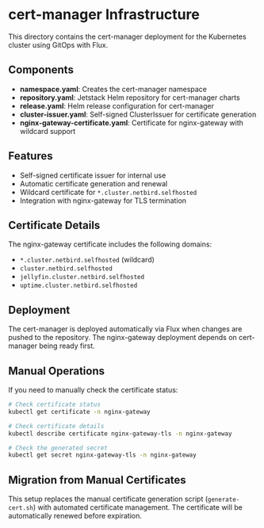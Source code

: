 # cert-manager Infrastructure

This directory contains the cert-manager deployment for the Kubernetes cluster using GitOps with Flux.

## Components

- **namespace.yaml**: Creates the cert-manager namespace
- **repository.yaml**: Jetstack Helm repository for cert-manager charts
- **release.yaml**: Helm release configuration for cert-manager
- **cluster-issuer.yaml**: Self-signed ClusterIssuer for certificate generation
- **nginx-gateway-certificate.yaml**: Certificate for nginx-gateway with wildcard support

## Features

- Self-signed certificate issuer for internal use
- Automatic certificate generation and renewal
- Wildcard certificate for `*.cluster.netbird.selfhosted`
- Integration with nginx-gateway for TLS termination

## Certificate Details

The nginx-gateway certificate includes the following domains:
- `*.cluster.netbird.selfhosted` (wildcard)
- `cluster.netbird.selfhosted`
- `jellyfin.cluster.netbird.selfhosted`
- `uptime.cluster.netbird.selfhosted`

## Deployment

The cert-manager is deployed automatically via Flux when changes are pushed to the repository. The nginx-gateway deployment depends on cert-manager being ready first.

## Manual Operations

If you need to manually check the certificate status:

```bash
# Check certificate status
kubectl get certificate -n nginx-gateway

# Check certificate details
kubectl describe certificate nginx-gateway-tls -n nginx-gateway

# Check the generated secret
kubectl get secret nginx-gateway-tls -n nginx-gateway
```

## Migration from Manual Certificates

This setup replaces the manual certificate generation script (`generate-cert.sh`) with automated certificate management. The certificate will be automatically renewed before expiration.
